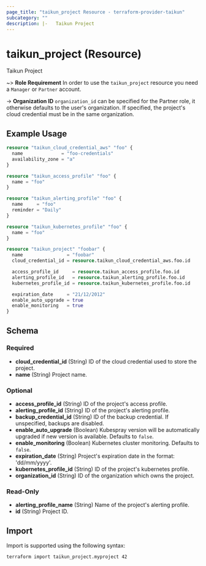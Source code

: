 ```yaml
---
page_title: "taikun_project Resource - terraform-provider-taikun"
subcategory: ""
description: |-   Taikun Project
---
```


# taikun_project (Resource)

Taikun Project

~> **Role Requirement** In order to use the `taikun_project` resource you need a `Manager` or `Partner` account.

-> **Organization ID** `organization_id` can be specified for the Partner role, it otherwise defaults to the user's organization. If specified, the project's cloud credential must be in the same organization.

## Example Usage

```terraform
resource "taikun_cloud_credential_aws" "foo" {
  name              = "foo-credentials"
  availability_zone = "a"
}

resource "taikun_access_profile" "foo" {
  name = "foo"
}

resource "taikun_alerting_profile" "foo" {
  name     = "foo"
  reminder = "Daily"
}

resource "taikun_kubernetes_profile" "foo" {
  name = "foo"
}

resource "taikun_project" "foobar" {
  name                = "foobar"
  cloud_credential_id = resource.taikun_cloud_credential_aws.foo.id

  access_profile_id     = resource.taikun_access_profile.foo.id
  alerting_profile_id   = resource.taikun_alerting_profile.foo.id
  kubernetes_profile_id = resource.taikun_kubernetes_profile.foo.id

  expiration_date     = "21/12/2012"
  enable_auto_upgrade = true
  enable_monitoring   = true
}
```

<!-- schema generated by tfplugindocs -->
## Schema

### Required

- **cloud_credential_id** (String) ID of the cloud credential used to store the project.
- **name** (String) Project name.

### Optional

- **access_profile_id** (String) ID of the project's access profile.
- **alerting_profile_id** (String) ID of the project's alerting profile.
- **backup_credential_id** (String) ID of the backup credential. If unspecified, backups are disabled.
- **enable_auto_upgrade** (Boolean) Kubespray version will be automatically upgraded if new version is available. Defaults to `false`.
- **enable_monitoring** (Boolean) Kubernetes cluster monitoring. Defaults to `false`.
- **expiration_date** (String) Project's expiration date in the format: 'dd/mm/yyyy'.
- **kubernetes_profile_id** (String) ID of the project's kubernetes profile.
- **organization_id** (String) ID of the organization which owns the project.

### Read-Only

- **alerting_profile_name** (String) Name of the project's alerting profile.
- **id** (String) Project ID.

## Import

Import is supported using the following syntax:

```shell
terraform import taikun_project.myproject 42
```
